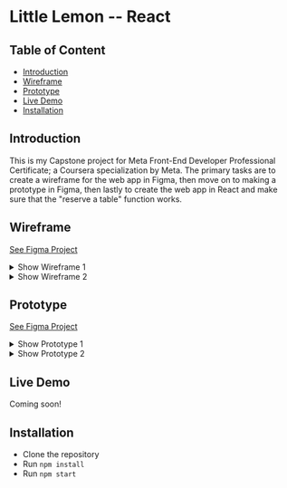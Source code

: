 # Little Lemon -- React

## Table of Content

- [Introduction](#introduction)
- [Wireframe](#wireframe)
- [Prototype](#prototype)
- [Live Demo](#live-demo)
- [Installation](#installation)

## Introduction

This is my Capstone project for Meta Front-End Developer Professional Certificate; a Coursera specialization by Meta.
The primary tasks are to create a wireframe for the web app in Figma, then move on to making a prototype in Figma, then lastly to create the web app in React and make sure that the "reserve a table" function works.

## Wireframe

[See Figma Project](https://www.figma.com/file/rMigo5sfb9XEgWB9X1QGeJ/Capstone-project?type=design&node-id=0%3A1&mode=design&t=6ZzyyeuhaVgxAmig-1)

<details>

<summary>Show Wireframe 1</summary>

![wireframe-home](./readmeAssets/wireframe/HOME.png)

</details> <details>

<summary>Show Wireframe 2</summary>

![wireframe-reservations](./readmeAssets/wireframe/RESERVATION.png)

</details>

## Prototype

[See Figma Project](https://www.figma.com/file/rMigo5sfb9XEgWB9X1QGeJ/Capstone-project?type=design&node-id=51%3A169&mode=design&t=gdwTriMun9hFfETd-1)

<details>

<summary>Show Prototype 1</summary>

![wireframe-reservations](./readmeAssets/prototype/HOME.png)

</details> <details>

<summary>Show Prototype 2</summary>

![wireframe-reservations](./readmeAssets/prototype/RESERVATION.png)

</details>

## Live Demo

Coming soon!

## Installation

- Clone the repository
- Run `npm install`
- Run `npm start`